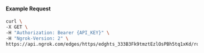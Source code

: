 <!-- Code generated for API Clients. DO NOT EDIT. -->

#### Example Request

```bash
curl \
-X GET \
-H "Authorization: Bearer {API_KEY}" \
-H "Ngrok-Version: 2" \
https://api.ngrok.com/edges/https/edghts_333B3Fk9tmztEzlOsPBh5tq1xKd/routes/edghtsrt_333B3ETg5sGazFE7TyL7ZJ2v7FQ/oidc
```
